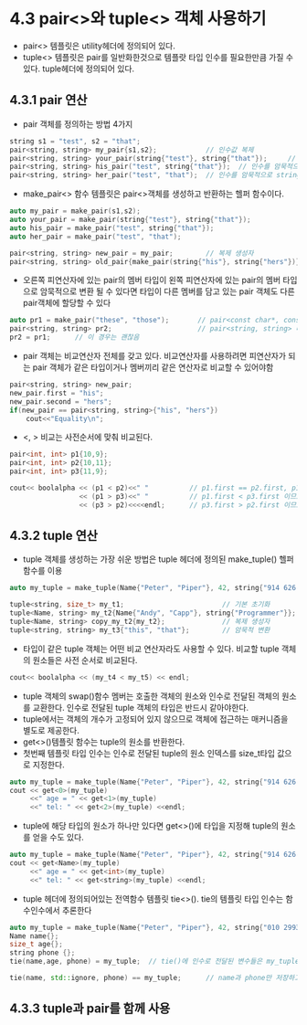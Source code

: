 # 4.3 pair<>와 tuple<> 객체 사용하기
- pair<> 템플릿은 utility헤더에 정의되어 있다.
- tuple<> 템플릿은 pair를 일반화한것으로 템플랏 타입 인수를 필요한만큼 가질 수 있다. tuple헤더에 정의되어 있다. 

## 4.3.1 pair 연산
- pair 객체를 정의하는 방법 4가지
```C++
string s1 = "test", s2 = "that";
pair<string, string> my_pair{s1,s2};            // 인수값 복제
pair<string, string> your_pair(string{"test"}, string{"that"});     // 인수값 이동
pair<string, string> his_pair("test", string{"that"});  // 인수를 암묵적으로 변환해 생성자에 전달
pair<string, string> her_pair("test", "that");  // 인수를 암묵적으로 string으로 변환해서 first, second 멤버로 이동
```
- make_pair<> 함수 템플릿은 pair<>객체를 생성하고 반환하는 헬퍼 함수이다.
```C++
auto my_pair = make_pair(s1,s2);
auto your_pair = make_pair(string{"test"}, string{"that"});
auto his_pair = make_pair("test", string{"that"});
auto her_pair = make_pair("test", "that");

pair<string, string> new_pair = my_pair;        // 복제 생성자
pair<string, string> old_pair{make_pair(string{"his"}, string{"hers"})};       // 이동생성자
```
- 오른쪽 피연산자에 있는 pair의 멤버 타입이 왼쪽 피연산자에 있는 pair의 멤버 타입으로 암묵적으로 변환 될 수 있다면 타입이 다른 멤버를 담고 있는 pair 객체도 다른 pair객체에 할당할 수 있다
```C++
auto pr1 = make_pair("these", "those");       // pair<const char*, const char*> 타입
pair<string, string> pr2;                     // pair<string, string> 타입  
pr2 = pr1;      // 이 경우는 괜찮음
```
- pair 객체는 비교연산자 전체를 갖고 있다. 비교연산자를 사용하려면 피연산자가 되는 pair 객체가 같은 타입이거나 멤버끼리 같은 연산자로 비교할 수 있어야함
```C++
pair<string, string> new_pair;
new_pair.first = "his";
new_pair.second = "hers";
if(new_pair == pair<string, string>{"his", "hers"})
    cout<<"Equality\n";
```
- <, > 비교는 사전순서에 맞춰 비교된다. 
```C++
pair<int, int> p1{10,9};
pair<int, int> p2{10,11};
pair<int, int> p3{11,9};

cout<< boolalpha << (p1 < p2)<<" "          // p1.first == p2.first, p1.second < p2.second 이므로 true
                 << (p1 > p3)<<" "          // p1.first < p3.first 이므로 false
                 << (p3 > p2)<<<<endl;      // p3.first > p2.first 이므로 true
```
## 4.3.2 tuple 연산
- tuple 객체를 생성하는 가장 쉬운 방법은 tuple 헤더에 정의된 make_tuple() 헬퍼함수를 이용
```C++
auto my_tuple = make_tuple(Name{"Peter", "Piper"}, 42, string{"914 626 7890"});

tuple<string, size_t> my_t1;                        // 기본 초기화
tuple<Name, string> my_t2{Name{"Andy", "Capp"}, string{"Programmer"}};
tuple<Name, string> copy_my_t2{my_t2};              // 복제 생성자
tuple<string, string> my_t3{"this", "that"};        // 암묵적 변환
```
- 타입이 같은 tuple 객체는 어떤 비교 연산자라도 사용할 수 있다. 비교할 tuple 객체의 원소들은 사전 순서로 비교된다.
```C++
cout<< boolalpha << (my_t4 < my_t5) << endl;
```
- tuple 객체의 swap()함수 멤버는 호출한 객체의 원소와 인수로 전달된 객체의 원소를 교환한다. 인수로 전달된 tuple 객체의 타입은 반드시 같아야한다.
- tuple에서는 객체의 개수가 고정되어 있지 않으므로 객체에 접근하는 매커니즘을 별도로 제공한다.
 - get<>()템플릿 함수는 tuple의 원소를 반환한다. 
 - 첫번째 템플릿 타입 인수는 인수로 전달된 tuple의 원소 인덱스를 size_t타입 값으로 지정한다. 
```C++
auto my_tuple = make_tuple(Name{"Peter", "Piper"}, 42, string{"914 626 7890"});
cout << get<0>(my_tuple)
     <<" age = " << get<1>(my_tuple)
     <<" tel: " << get<2>(my_tuple) <<endl;
```
- tuple에 해당 타입의 원소가 하나만 있다면 get<>()에 타입을 지정해 tuple의 원소를 얻을 수도 있다.
```C++
auto my_tuple = make_tuple(Name{"Peter", "Piper"}, 42, string{"914 626 7890"});
cout << get<Name>(my_tuple)
     <<" age = " << get<int>(my_tuple)
     <<" tel: " << get<string>(my_tuple) <<endl;
```
- tuple 헤더에 정의되어있는 전역함수 템플릿 tie<>(). tie의 템플릿 타입 인수는 함수인수에서 추론한다
```C++
auto my_tuple = make_tuple(Name{"Peter", "Piper"}, 42, string{"010 2993 0843"});
Name name{};
size_t age{};
string phone {};
tie(name,age, phone) = my_tuple;  // tie()에 인수로 전달된 변수들은 my_tuple의 원소값으로 할당된다 

tie(name, std::ignore, phone) == my_tuple;      // name과 phone만 저장하고 싶을때
```

## 4.3.3 tuple과 pair를 함께 사용